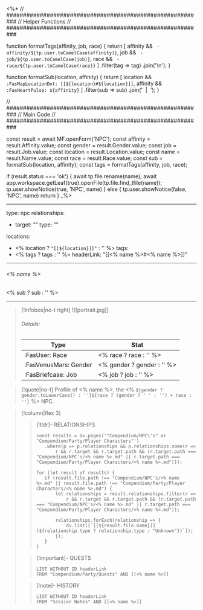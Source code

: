 <%*
// ###########################################################
//                       Helper Functions
// ###########################################################

function formatTags(affinity, job, race) {
  return [
    affinity && ` - affinity/${tp.user.toCamelCase(affinity)}`,
    job && ` - job/${tp.user.toCamelCase(job)}`,
    race && ` - race/${tp.user.toCamelCase(race)}`
  ]
  .filter(tag => tag)
  .join('\n');
}

function formatSub(location, affinity) {
  return [
    location && `:FasMapLocationDot: [[${location}#${location}]]`,
    affinity && `:FasHeartPulse: ${affinity}`
  ]
  .filter(sub => sub)
  .join('&nbsp;&nbsp;|&nbsp;&nbsp;');
}

// ###########################################################
//                         Main Code
// ###########################################################

const result = await MF.openForm('NPC');
const affinity = result.Affinity.value;
const gender = result.Gender.value;
const job = result.Job.value;
const location = result.Location.value;
const name = result.Name.value;
const race = result.Race.value;
const sub = formatSub(location, affinity);
const tags = formatTags(affinity, job, race);

if (result.status === 'ok') {
    await tp.file.rename(name);
    await app.workspace.getLeaf(true).openFile(tp.file.find_tfile(name));
    tp.user.showNotice(true, 'NPC', name)
} else {
    tp.user.showNotice(false, 'NPC', name)
    return
}
_%>

---
type: npc
relationships: 
- target: "" 
  type: ""

locations:
- <% location ? `"[[${location}]]"` : '' %>
tags:
- <% tags ? tags : '' %>
headerLink: "[[<% name %>#<% name %>]]"
---
###### <% name %>
<span class="sub2"><% sub ? sub : '' %> </span>
___

> [!infobox|no-t right]
> ![[portrait.jpg]]
> ###### Details:
> | Type | Stat |
> | ---- | ---- |
> | :FasUser: Race | <% race ? race : '' %> |
> | :FasVenusMars: Gender | <% gender ? gender : '' %> |
> | :FasBriefcase: Job |  <% job ? job : '' %> |
<span class="clearfix"></span>

> [!quote|no-t]
> Profile of <% name %>, the <% `${gender ? gender.toLowerCase() : ''}${race ? (gender ? ' ' : '') + race : ''}` %> NPC.


> [!column|flex 3]
>>[!tldr]- RELATIONSHIPS
>>```dataviewjs
>>const results = dv.pages('"Compendium/NPC\'s" or "Compendium/Party/Player Characters"')
>>    .where(p => p.relationships && p.relationships.some(r => 
>>        r && r.target && r.target.path && (r.target.path === "Compendium/NPC's/<% name %>.md" || r.target.path === "Compendium/Party/Player Characters/<% name %>.md")));
>>
>>for (let result of results) {
>>    if (result.file.path !== "Compendium/NPC's/<% name %>.md" || result.file.path !== "Compendium/Party/Player Characters/<% name %>.md") {
>>        let relationships = result.relationships.filter(r => 
>>            r && r.target && r.target.path && (r.target.path === "Compendium/NPC's/<% name %>.md" || r.target.path === "Compendium/Party/Player Characters/<% name %>.md"));
>>
>>        relationships.forEach(relationship => {
>>            dv.list([`[[${result.file.name}]] (${relationship.type ? relationship.type : "Unknown"})`]);
>>        });
>>    }
>>}
>
>> [!important]- QUESTS
>>```dataview
>>LIST WITHOUT ID headerLink
>>FROM "Compendium/Party/Quests" AND [[<% name %>]]
>
>>[!note]- HISTORY
>>```dataview
>>LIST WITHOUT ID headerLink
>>FROM "Session Notes" AND [[<% name %>]]
